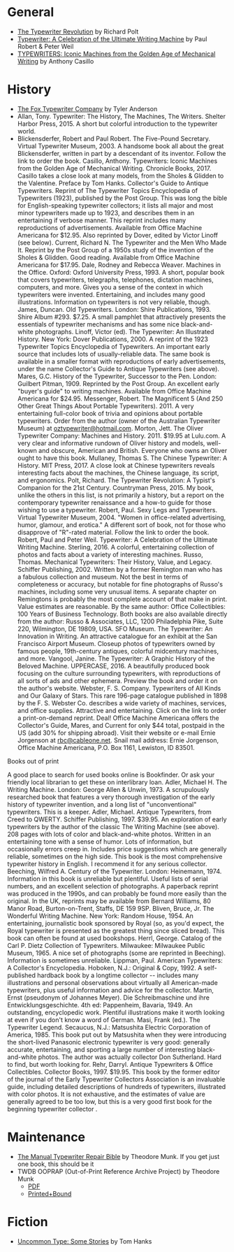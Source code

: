 <!-- TITLE: Books -->
<!-- SUBTITLE: Recommended Typewriter Books -->

# General
* [The Typewriter Revolution](http://www.typewriterrevolution.com) by Richard Polt
* [Typewriter: A Celebration of the Ultimate Writing Machine](http://amzn.com/1454920785) by Paul Robert & Peter Weil
* [TYPEWRITERS: Iconic Machines from the Golden Age of Mechanical Writing](http://amzn.com/1452154880) by Anthony Casillo

# History
* [The Fox Typewriter Company](http://www.lulu.com/shop/search.ep?contributorId=1464984) by Tyler Anderson
* Allan, Tony. Typewriter: The History, The Machines, The Writers. Shelter Harbor Press, 2015. A short but colorful introduction to the typewriter world.
* Blickensderfer, Robert and Paul Robert. The Five-Pound Secretary. Virtual Typewriter Museum, 2003. A handsome book all about the great Blickensderfer, written in part by a descendant of its inventor. Follow the link to order the book.
Casillo, Anthony. Typewriters: Iconic Machines from the Golden Age of Mechanical Writing. Chronicle Books, 2017. Casillo takes a close look at many models, from the Sholes & Glidden to the Valentine. Preface by Tom Hanks.
Collector's Guide to Antique Typewriters. Reprint of The Typewriter Topics Encyclopedia of Typewriters (1923), published by the Post Group. This was long the bible for English-speaking typewriter collectors; it lists all major and most minor typewriters made up to 1923, and describes them in an entertaining if verbose manner. This reprint includes many reproductions of advertisements. Available from Office Machine Americana for $12.95. Also reprinted by Dover, edited by Victor Linoff (see below).
Current, Richard N. The Typewriter and the Men Who Made It. Reprint by the Post Group of a 1950s study of the invention of the Sholes & Glidden. Good reading. Available from Office Machine Americana for $17.95.
Dale, Rodney and Rebecca Weaver. Machines in the Office. Oxford: Oxford University Press, 1993. A short, popular book that covers typewriters, telegraphs, telephones, dictation machines, computers, and more. Gives you a sense of the context in which typewriters were invented. Entertaining, and includes many good illustrations. Information on typewriters is not very reliable, though.
James, Duncan. Old Typewriters. London: Shire Publications, 1993. Shire Album #293. $7.25. A small pamphlet that attractively presents the essentials of typewriter mechanisms and has some nice black-and-white photographs.
Linoff, Victor (ed). The Typewriter: An Illustrated History. New York: Dover Publications, 2000. A reprint of the 1923 Typewriter Topics Encyclopedia of Typewriters. An important early source that includes lots of usually-reliable data. The same book is available in a smaller format with reproductions of early advertisements, under the name Collector's Guide to Antique Typewriters (see above).
Mares, G.C. History of the Typewriter, Successor to the Pen. London: Guilbert Pitman, 1909. Reprinted by the Post Group. An excellent early "buyer's guide" to writing machines. Available from Office Machine Americana for $24.95.
Messenger, Robert. The Magnificent 5 (And 250 Other Great Things About Portable Typewriters). 2011. A very entertaining full-color book of trivia and opinions about portable typewriters. Order from the author (owner of the Australian Typewriter Museum) at oztypewriter@hotmail.com.
Morton, Jett. The Oliver Typewriter Company: Machines and History. 2011. $19.95 at Lulu.com. A very clear and informative rundown of Oliver history and models, well-known and obscure, American and British. Everyone who owns an Oliver ought to have this book.
Mullaney, Thomas S. The Chinese Typewriter: A History. MIT Press, 2017. A close look at Chinese typewriters reveals interesting facts about the machines, the Chinese language, its script, and ergonomics.
Polt, Richard. The Typewriter Revolution: A Typist's Companion for the 21st Century.  Countryman Press, 2015. My book, unlike the others in this list, is not primarily a history, but a report on the contemporary typewriter renaissance and a how-to guide for those wishing to use a typewriter.
Robert, Paul. Sexy Legs and Typewriters. Virtual Typewriter Museum, 2004. "Women in office-related advertising, humor, glamour, and erotica." A different sort of book, not for those who disapprove of "R"-rated material. Follow the link to order the book.
Robert, Paul and Peter Weil. Typewriter: A Celebration of the Ultimate Writing Machine. Sterling, 2016. A colorful, entertaining collection of photos and facts about a variety of interesting machines.
Russo, Thomas. Mechanical Typewriters: Their History, Value, and Legacy. Schiffer Publishing, 2002. Written by a former Remington man who has a fabulous collection and museum. Not the best in terms of completeness or accuracy, but notable for fine photographs of Russo's machines, including some very unusual items. A separate chapter on Remingtons is probably the most complete account of that make in print. Value estimates are reasonable. By the same author: Office Collectibles: 100 Years of Business Technology. Both books are also available directly from the author: Russo & Associates, LLC, 1200 Philadelphia Pike, Suite 220, Wilmington, DE 19809, USA.
SFO Museum. The Typewriter: An Innovation in Writing. An attractive catalogue for an exhibit at the San Francisco Airport Museum. Closeup photos of typewriters owned by famous people, 19th-century antiques, colorful midcentury machines, and more.
Vangool, Janine. The Typewriter: A Graphic History of the Beloved Machine. UPPERCASE, 2016. A beautifully produced book focusing on the culture surrounding typewriters, with reproductions of all sorts of ads and other ephemera. Preview the book and order it on the author's website.
Webster, F. S. Company. Typewriters of All Kinds and Our Galaxy of Stars. This rare 196-page catalogue published in 1898 by the F. S. Webster Co. describes a wide variety of machines, services, and office supplies. Attractive and entertaining. Click on the link to order a print-on-demand reprint.
Deal! Office Machine Americana offers the Collector's Guide, Mares, and Current for only $44 total, postpaid in the US (add 30% for shipping abroad). Visit their website or e-mail Ernie Jorgenson at rbc@cableone.net. Snail mail address: Ernie Jorgenson, Office Machine Americana, P.O. Box 1161, Lewiston, ID 83501.

Books out of print

A good place to search for used books online is Bookfinder. Or ask your friendly local librarian to get these on interlibrary loan. 
Adler, Michael H. The Writing Machine. London: George Allen & Unwin, 1973. A scrupulously researched book that features a very thorough investigation of the early history of typewriter invention, and a long list of "unconventional" typewriters. This is a keeper.
Adler, Michael. Antique Typewriters, from Creed to QWERTY. Schiffer Publishing, 1997. $39.95. An exploration of early typewriters by the author of the classic The Writing Machine (see above). 208 pages with lots of color and black-and-white photos. Written in an entertaining tone with a sense of humor. Lots of information, but occasionally errors creep in. Includes price suggestions which are generally reliable, sometimes on the high side. This book is the most comprehensive typewriter history in English. I recommend it for any serious collector.
Beeching, Wilfred A. Century of the Typewriter. London: Heinemann, 1974. Information in this book is unreliable but plentiful. Useful lists of serial numbers, and an excellent selection of photographs. A paperback reprint was produced in the 1990s, and can probably be found more easily than the original. In the UK, reprints may be available from Bernard Williams, 80 Manor Road, Burton-on-Trent, Staffs, DE 159 9SP.
Bliven, Bruce, Jr. The Wonderful Writing Machine. New York: Random House, 1954. An entertaining, journalistic book sponsored by Royal (so, as you'd expect, the Royal typewriter is presented as the greatest thing since sliced bread). This book can often be found at used bookshops.
Herrl, George. Catalog of the Carl P. Dietz Collection of Typewriters. Milwaukee: Milwaukee Public Museum, 1965. A nice set of photographs (some are reprinted in Beeching). Information is sometimes unreliable.
Lippman, Paul. American Typewriters: A Collector's Encyclopedia. Hoboken, N.J.: Original & Copy, 1992. A self-published hardback book by a longtime collector -- includes many illustrations and personal observations about virtually all American-made typewriters, plus useful information and advice for the collector.
Martin, Ernst (pseudonym of Johannes Meyer). Die Schreibmaschine und ihre Entwicklungsgeschichte. 4th ed: Pappenheim, Bavaria, 1949. An outstanding, encyclopedic work. Plentiful illustrations make it worth looking at even if you don't know a word of German. 
Masi, Frank (ed.). The Typewriter Legend. Secaucus, N.J.: Matsushita Electric Corporation of America, 1985. This book put out by Matsushita when they were introducing the short-lived Panasonic electronic typewriter is very good: generally accurate, entertaining, and sporting a large number of interesting black-and-white photos. The author was actually collector Don Sutherland. Hard to find, but worth looking for.
Rehr, Darryl. Antique Typewriters & Office Collectibles. Collector Books, 1997. $19.95. This book by the former editor of the journal of the Early Typewriter Collectors Association is an invaluable guide, including detailed descriptions of hundreds of typewriters, illustrated with color photos. It is not exhaustive, and the estimates of value are generally agreed to be too low, but this is a very good first book for the beginning typewriter collector . 


# Maintenance
* [The Manual Typewriter Repair Bible](https://www.thebookpatch.com/BookStore/the-manual-typewriter-repair-bible/2766c1d9-4c9f-41f0-ab4a-d02a4ba74fe0) by Theodore Munk. If you get just one book, this should be it
* TWDB OOPRAP (Out-of-Print Reference Archive Project) by Theodore Munk
  * [PDF](https://sellfy.com/twdb)
  * [Printed+Bound](https://www.thebookpatch.com/BookStoreResults?search=Theodore+Munk&ddl=authors)

# Fiction
* [Uncommon Type: Some Stories](http://amzn.com/1101946156) by Tom Hanks
